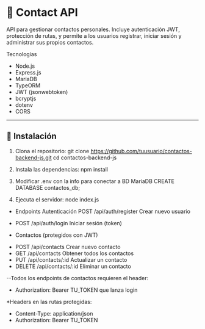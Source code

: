 # 📇 Contact API

API para gestionar contactos personales. Incluye autenticación JWT, protección de rutas, y permite a los usuarios registrar, iniciar sesión y administrar sus propios contactos.

Tecnologías 
- Node.js
- Express.js
- MariaDB
- TypeORM
- JWT (jsonwebtoken)
- bcryptjs
- dotenv
- CORS

---

## 🔧 Instalación

1. Clona el repositorio:
git clone https://github.com/tuusuario/contactos-backend-js.git
cd contactos-backend-js

2. Instala las dependencias:
npm install

3. Modificar .env con la info para conectar a BD MariaDB
 CREATE DATABASE contactos_db;

4. Ejecuta el servidor:
node index.js

* Endpoints Autenticación
 POST	/api/auth/register	Crear nuevo usuario
- POST	/api/auth/login	Iniciar sesión (token)

* Contactos (protegidos con JWT)
- POST	/api/contacts	Crear nuevo contacto
- GET	/api/contacts	Obtener todos los contactos
- PUT	/api/contacts/:id	Actualizar un contacto
- DELETE	/api/contacts/:id	Eliminar un contacto

--Todos los endpoints de contactos requieren el header:
- Authorization: Bearer TU_TOKEN que lanza login

*Headers en las rutas protegidas:
- Content-Type: application/json
- Authorization: Bearer TU_TOKEN
